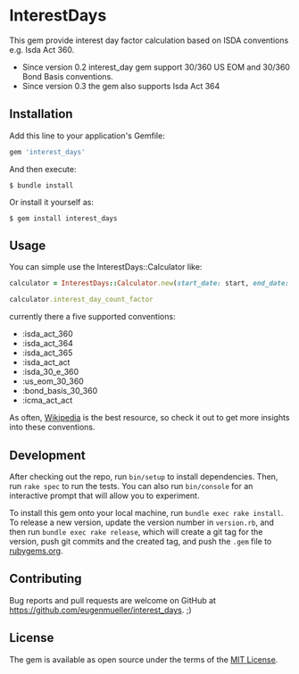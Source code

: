 # InterestDays

This gem provide interest day factor calculation based on ISDA conventions e.g. Isda Act 360.
- Since version 0.2 interest_day gem support 30/360 US EOM and 30/360 Bond Basis conventions.
- Since version 0.3 the gem also supports Isda Act 364

## Installation

Add this line to your application's Gemfile:

```ruby
gem 'interest_days'
```

And then execute:

    $ bundle install

Or install it yourself as:

    $ gem install interest_days

## Usage

You can simple use the InterestDays::Calculator like:

```ruby
calculator = InterestDays::Calculator.new(start_date: start, end_date: end, strategy: :isda_act_360)

calculator.interest_day_count_factor
```

currently there a five supported conventions:
- :isda_act_360
- :isda_act_364
- :isda_act_365
- :isda_act_act
- :isda_30_e_360
- :us_eom_30_360
- :bond_basis_30_360
- :icma_act_act

As often, [Wikipedia](https://en.wikipedia.org/wiki/Day_count_convention) is the best resource, so check it out to get more insights into these conventions.

## Development

After checking out the repo, run `bin/setup` to install dependencies. Then, run `rake spec` to run the tests. You can also run `bin/console` for an interactive prompt that will allow you to experiment.

To install this gem onto your local machine, run `bundle exec rake install`. To release a new version, update the version number in `version.rb`, and then run `bundle exec rake release`, which will create a git tag for the version, push git commits and the created tag, and push the `.gem` file to [rubygems.org](https://rubygems.org).

## Contributing

Bug reports and pull requests are welcome on GitHub at https://github.com/eugenmueller/interest_days. ;)

## License

The gem is available as open source under the terms of the [MIT License](https://opensource.org/licenses/MIT).

